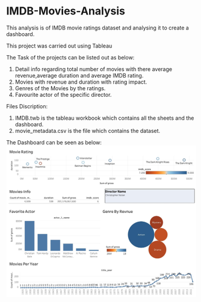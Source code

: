 # IMDB-Movies-Analysis
This analysis is of IMDB movie ratings dataset and analysing it to create a dashboard. 

This project was carried out using Tableau

The Task of the projects can be listed out as below:
1) Detail info regarding total number of movies with there average revenue,average duration and average IMDB rating.
2) Movies with revenue and duration with rating impact.
3) Genres of the Movies by the ratings.
4) Favourite actor of the specific director.

Files Discription:
1) IMDB.twb is the tableau workbook which contains all the sheets and the dashboard.
2) movie_metadata.csv is the file which contains the dataset.

The Dashboard can be seen as below:
![alt text](https://github.com/valaybhatt/IMDB-Movies-Analysis/blob/main/IMDB-Dashboard.jpg)
